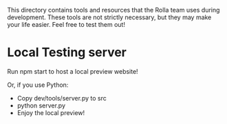 This directory contains tools and resources that the Rolla team uses during
development. These tools are not strictly necessary, but they may make your
life easier. Feel free to test them out!

# Local Testing server
Run npm start to host a local preview website!

Or, if you use Python:
- Copy dev/tools/server.py to src
- python server.py
- Enjoy the local preview!
